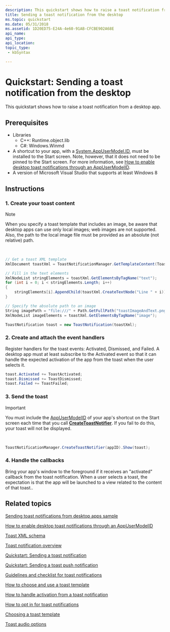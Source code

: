 ```yaml
---
description: This quickstart shows how to raise a toast notification from a desktop app.
title: Sending a toast notification from the desktop
ms.topic: quickstart
ms.date: 05/31/2018
ms.assetid: 1D20ED75-E24A-4e60-91AB-CFCBE902A68E
api_name: 
api_type: 
api_location: 
topic_type: 
 - kbSyntax

---
```


# Quickstart: Sending a toast notification from the desktop

This quickstart shows how to raise a toast notification from a desktop app.

## Prerequisites

-   Libraries
    -   C++: Runtime.object.lib
    -   C\#: Windows.Winmd
-   A shortcut to your app, with a [System.AppUserModel.ID](../properties/props-system-appusermodel-id.md), must be installed to the Start screen. Note, however, that it does not need to be pinned to the Start screen. For more information, see [How to enable desktop toast notifications through an AppUserModelID](enable-desktop-toast-with-appusermodelid.md).
-   A version of Microsoft Visual Studio that supports at least Windows 8

## Instructions

### 1. Create your toast content

> [!Note]  
> When you specify a toast template that includes an image, be aware that desktop apps can use only local images; web images are not supported. Also, the path to the local image file must be provided as an absolute (not relative) path.

 


```csharp
// Get a toast XML template
XmlDocument toastXml = ToastNotificationManager.GetTemplateContent(ToastTemplateType.ToastImageAndText04);

// Fill in the text elements
XmlNodeList stringElements = toastXml.GetElementsByTagName("text");
for (int i = 0; i < stringElements.Length; i++)
{
    stringElements[i].AppendChild(toastXml.CreateTextNode("Line " + i));
}

// Specify the absolute path to an image
String imagePath = "file:///" + Path.GetFullPath("toastImageAndText.png");
XmlNodeList imageElements = toastXml.GetElementsByTagName("image");

ToastNotification toast = new ToastNotification(toastXml);
```



### 2. Create and attach the event handlers

Register handlers for the toast events: Activated, Dismissed, and Failed. A desktop app must at least subscribe to the Activated event so that it can handle the expected activation of the app from the toast when the user selects it.


```csharp
toast.Activated += ToastActivated;
toast.Dismissed += ToastDismissed;
toast.Failed += ToastFailed;
```



### 3. Send the toast

> [!IMPORTANT]
> You must include the [AppUserModelID](../properties/props-system-appusermodel-id.md) of your app's shortcut on the Start screen each time that you call [**CreateToastNotifier**](/uwp/api/Windows.UI.Notifications.ToastNotificationManager). If you fail to do this, your toast will not be displayed.

 


```csharp
ToastNotificationManager.CreateToastNotifier(appID).Show(toast);
```



### 4. Handle the callbacks

Bring your app's window to the foreground if it receives an "activated" callback from the toast notification. When a user selects a toast, the expectation is that the app will be launched to a view related to the content of that toast..

## Related topics

<dl> <dt>

[Sending toast notifications from desktop apps sample](https://github.com/microsoft/Windows-classic-samples/tree/master/Samples/DesktopToasts)
</dt> <dt>

[How to enable desktop toast notifications through an AppUserModelID](enable-desktop-toast-with-appusermodelid.md)
</dt> <dt>

[Toast XML schema](/uwp/schemas/tiles/toastschema/schema-root)
</dt> <dt>

[Toast notification overview](/previous-versions/windows/apps/hh779727(v=win.10))
</dt> <dt>

[Quickstart: Sending a toast notification](/previous-versions/windows/apps/hh465448(v=win.10))
</dt> <dt>

[Quickstart: Sending a toast push notification](/previous-versions/windows/hh761487(v=win.10))
</dt> <dt>

[Guidelines and checklist for toast notifications](/windows/uwp/design/shell/tiles-and-notifications/)
</dt> <dt>

[How to choose and use a toast template](/previous-versions/windows/apps/hh465448(v=win.10))
</dt> <dt>

[How to handle activation from a toast notification](/previous-versions/windows/apps/hh761468(v=win.10))
</dt> <dt>

[How to opt in for toast notifications](/previous-versions/windows/apps/hh781238(v=win.10))
</dt> <dt>

[Choosing a toast template](/previous-versions/windows/apps/hh761494(v=win.10))
</dt> <dt>

[Toast audio options](/previous-versions/windows/apps/hh761492(v=win.10))
</dt> </dl>

 

 
